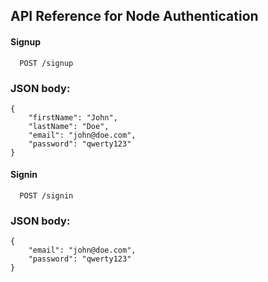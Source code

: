
## API Reference for Node Authentication

#### Signup

```http
  POST /signup
```
### JSON body:
```
{
    "firstName": "John",
    "lastName": "Doe",
    "email": "john@doe.com",
    "password": "qwerty123"
}
```

#### Signin

```http
  POST /signin
```
### JSON body:
``` 
{
    "email": "john@doe.com",
    "password": "qwerty123"
}
```




